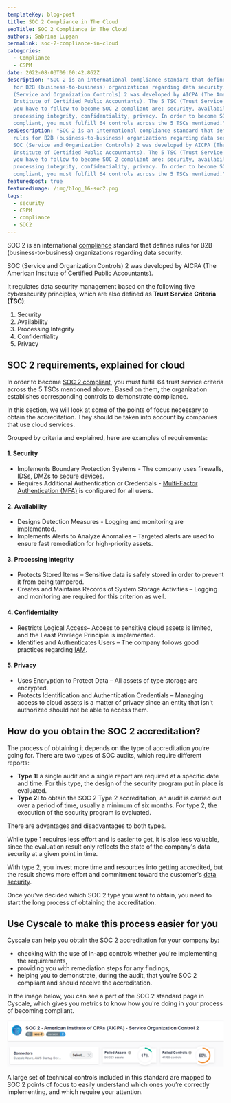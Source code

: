 ```yaml
---
templateKey: blog-post
title: SOC 2 Compliance in The Cloud
seoTitle: SOC 2 Compliance in The Cloud
authors: Sabrina Lupșan
permalink: soc-2-compliance-in-cloud
categories:
  - Compliance
  - CSPM
date: 2022-08-03T09:00:42.862Z
description: "SOC 2 is an international compliance standard that defines rules
  for B2B (business-to-business) organizations regarding data security. SOC
  (Service and Organization Controls) 2 was developed by AICPA (The American
  Institute of Certified Public Accountants). The 5 TSC (Trust Service Criteria)
  you have to follow to become SOC 2 compliant are: security, availability,
  processing integrity, confidentiality, privacy. In order to become SOC 2
  compliant, you must fulfill 64 controls across the 5 TSCs mentioned."
seoDescription: "SOC 2 is an international compliance standard that defines
  rules for B2B (business-to-business) organizations regarding data security.
  SOC (Service and Organization Controls) 2 was developed by AICPA (The American
  Institute of Certified Public Accountants). The 5 TSC (Trust Service Criteria)
  you have to follow to become SOC 2 compliant are: security, availability,
  processing integrity, confidentiality, privacy. In order to become SOC 2
  compliant, you must fulfill 64 controls across the 5 TSCs mentioned."
featuredpost: true
featuredimage: /img/blog_16-soc2.png
tags:
  - security
  - CSPM
  - compliance
  - SOC2
---
```

<!--StartFragment-->

SOC 2 is an international [compliance](https://cyscale.com/use-cases/cloud-compliance-and-auditing/) standard that defines rules for B2B (business-to-business) organizations regarding data security. 

SOC (Service and Organization Controls) 2 was developed by AICPA (The American Institute of Certified Public Accountants). 

It regulates data security management based on the following five cybersecurity principles, which are also defined as **Trust Service Criteria (TSC)**: 

1. Security 
2. Availability 
3. Processing Integrity 
4. Confidentiality 
5. Privacy 

## SOC 2 requirements, explained for cloud 

In order to become [SOC 2 compliant](https://cyscale.com/blog/soc-2-vs-ISO-27001-SaaS/), you must fulfill 64 trust service criteria across the 5 TSCs mentioned above.. Based on them, the organization establishes corresponding controls to demonstrate compliance. 

In this section, we will look at some of the points of focus necessary to obtain the accreditation. They should be taken into account by companies that use cloud services.  

Grouped by criteria and explained, here are examples of requirements: 

#### 1. Security 

* Implements Boundary Protection Systems - The company uses firewalls, IDSs, DMZs to secure devices. 
* Requires Additional Authentication or Credentials - [Multi-Factor Authentication (MFA)](https://cyscale.com/blog/iam-best-practices-from-aws-azure-gcp/#MFA) is configured for all users. 

#### 2. Availability 

* Designs Detection Measures - Logging and monitoring are implemented. 
* Implements Alerts to Analyze Anomalies – Targeted alerts are used to ensure fast remediation for high-priority assets. 

#### 3. Processing Integrity 

* Protects Stored Items – Sensitive data is safely stored in order to prevent it from being tampered. 
* Creates and Maintains Records of System Storage Activities – Logging and monitoring are required for this criterion as well. 

#### 4. Confidentiality 

* Restricts Logical Access– Access to sensitive cloud assets is limited, and the Least Privilege Principle is implemented. 
* Identifies and Authenticates Users – The company follows good practices regarding [IAM](https://cyscale.com/blog/iam-best-practices-from-aws-azure-gcp/). 

#### 5. Privacy 

* Uses Encryption to Protect Data – All assets of type storage are encrypted. 
* Protects Identification and Authentication Credentials – Managing access to cloud assets is a matter of privacy since an entity that isn't authorized should not be able to access them. 

## How do you obtain the SOC 2 accreditation? 

The process of obtaining it depends on the type of accreditation you’re going for. There are two types of SOC audits, which require different reports: 

* **Type 1:** a single audit and a single report are required at a specific date and time. For this type, the design of the security program put in place is evaluated. 
* **Type 2:** to obtain the SOC 2 Type 2 accreditation, an audit is carried out over a period of time, usually a minimum of six months. For type 2, the execution of the security program is evaluated. 

There are advantages and disadvantages to both types.  

While type 1 requires less effort and is easier to get, it is also less valuable, since the evaluation result only reflects the state of the company's data security at a given point in time.  

With type 2, you invest more time and resources into getting accredited, but the result shows more effort and commitment toward the customer's [data security](https://cyscale.com/use-cases/cloud-data-security/). 

Once you’ve decided which SOC 2 type you want to obtain, you need to start the long process of obtaining the accreditation. 

## Use Cyscale to make this process easier for you 

Cyscale can help you obtain the SOC 2 accreditation for your company by: 

* checking with the use of in-app controls whether you're implementing the requirements, 
* providing you with remediation steps for any findings, 
* helping you to demonstrate, during the audit, that you’re SOC 2 compliant and should receive the accreditation. 

In the image below, you can see a part of the SOC 2 standard page in Cyscale, which gives you metrics to know how you're doing in your process of becoming compliant. 

![SOC 2 standard page in Cyscale](/img/blog_16-soc-2-page-in-cyscale.png#shadow "SOC 2 standard page in Cyscale")

A large set of technical controls included in this standard are mapped to SOC 2 points of focus to easily understand which ones you’re correctly implementing, and which require your attention. 

<!--EndFragment-->
